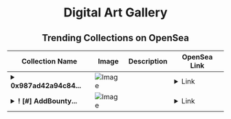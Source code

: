 <div align="center">

# Digital Art Gallery

## Trending Collections on OpenSea

| Collection Name                       | Image                                                                                     | Description                       | OpenSea Link                                                                                          |
|---------------------------------------|-------------------------------------------------------------------------------------------|-----------------------------------|--------------------------------------------------------------------------------------------------------|
| **<details><summary>0x987ad42a94c84...</summary>0x987ad42a94c8425055ee0a60ab0e0410a130c28d</details>** | ![Image](https://i.seadn.io/s/raw/files/662371d5e0a8665a35b37f8206b4c8fe.jpg?w=500&auto=format?w=200&auto=format) |  | <details><summary>Link</summary>[0x987ad42a94c8425055ee0a60ab0e0410a130c28d](https://opensea.io/collection/0x987ad42a94c8425055ee0a60ab0e0410a130c28d)</details> |
| **<details><summary>! [#] AddBounty...</summary>! [#] AddBounty.io 77</details>** | ![Image](https://i.seadn.io/s/raw/files/5ee8a7af2bcff9d7ee2acff9af91b84f.png?w=500&auto=format?w=200&auto=format) |  | <details><summary>Link</summary>[! [#] AddBounty.io 77](https://opensea.io/collection/addbounty-io-77)</details> |

</div>